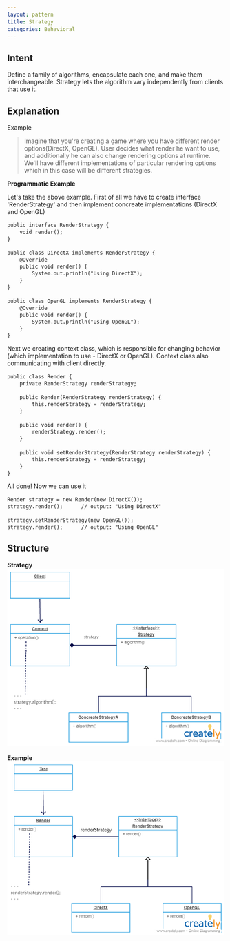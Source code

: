 ```yaml
---
layout: pattern
title: Strategy
categories: Behavioral
---
```



## Intent
Define a family of algorithms, encapsulate each one, and make them interchangeable. Strategy lets the algorithm vary independently from clients that use it.

## Explanation

Example

> Imagine that you're creating a game where you have different render options(DirectX, OpenGL). User decides what render he want to use, and additionally he can also change rendering options at runtime. We'll have different implementations of particular rendering options which in this case will be different strategies.


**Programmatic Example**

Let's take the above example. First of all we have to create interface 'RenderStrategy' and then implement concreate implementations  (DirectX and OpenGL)

```
public interface RenderStrategy {
    void render();
}

public class DirectX implements RenderStrategy {
    @Override
    public void render() {
        System.out.println("Using DirectX");
    }
}

public class OpenGL implements RenderStrategy {
    @Override
    public void render() {
        System.out.println("Using OpenGL");
    }
}
```

Next we creating context class, which is responsible for changing behavior (which implementation to use - DirectX or OpenGL). Context class also communicating with client directly.

```
public class Render {
    private RenderStrategy renderStrategy;

    public Render(RenderStrategy renderStrategy) {
        this.renderStrategy = renderStrategy;
    }

    public void render() {
        renderStrategy.render();
    }

    public void setRenderStrategy(RenderStrategy renderStrategy) {
        this.renderStrategy = renderStrategy;
    }
}
```

All done! Now we can use it

```
Render strategy = new Render(new DirectX());
strategy.render();		// output: "Using DirectX"

strategy.setRenderStrategy(new OpenGL());
strategy.render();		// output: "Using OpenGL"
```


## Structure

**Strategy**
<br>
![strategy-structure](./etc/strategy-structure.png "strategy structure")
<br><br>
**Example**
<br>
![example-structure](./etc/example-structure.png "example structure")
